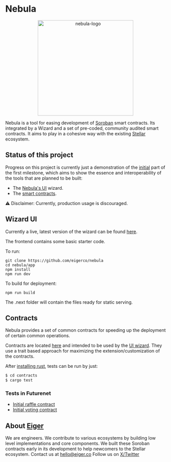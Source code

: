 # Nebula

<p align="center">
<img src="app/public/logo.png" alt="nebula-logo" width="300"/>
</p>

Nebula is a tool for easing development of [Soroban](https://soroban.stellar.org/docs) smart contracts. Its integrated by a Wizard and a set of pre-coded, community audited smart contracts. 
It aims to play in a cohesive way with the existing [Stellar](https://stellar.org/) ecosystem.

## Status of this project

Progress on this project is currently just a demonstration of the [initial](https://github.com/eigerco/nebula/milestone/1) part of the first milestone, which aims to show the essence and 
interoperability of the tools that are planned to be built:

* The [Nebula's UI](#wizard-ui) wizard.
* The [smart contracts](#contracts).

⚠️ Disclaimer: Currently, production usage is discouraged.

## Wizard UI

Currently a live, latest version of the wizard can be found [here](https://nebula.eiger.co/).

The frontend contains some basic starter code.

To run:
```
git clone https://github.com/eigerco/nebula
cd nebula/app
npm install
npm run dev
```

To build for deployment: 
```
npm run build
```
The .next folder will contain the files ready for static serving.

## Contracts

Nebula provides a set of common contracts for speeding up the deployment of certain common operations. 

Contracts are located [here](contracts/) and intended to be used by the [UI wizard](#wizard-ui). They use a trait based 
approach for maximizing the extension/customization of the contracts.

After [installing rust](https://www.rust-lang.org/tools/install), tests can be run by just:

```bash
$ cd contracts
$ cargo test
```
### Tests in Futurenet

* [Initial raffle contract](https://github.com/eigerco/nebula/issues/5#issuecomment-1644065962)
* [Initial voting contract](https://github.com/eigerco/nebula/issues/5#issuecomment-1645208546)

## About [Eiger](https://www.eiger.co)

We are engineers. We contribute to various ecosystems by building low level implementations and core components. We built these Soroban contracts early in its development to help newcomers to the Stellar ecosystem.
Contact us at hello@eiger.co
Follow us on [X/Twitter](https://x.com/eiger_co)

